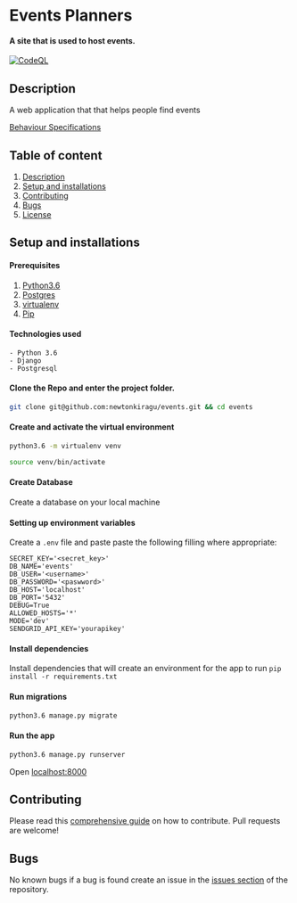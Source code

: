 # Events Planners
#### A site that is used to host events.
[![CodeQL](https://github.com/newtonkiragu/events/actions/workflows/codeql.yml/badge.svg)](https://github.com/newtonkiragu/events/actions/workflows/codeql.yml)

## Description
A web application that that helps people find events

[Behaviour Specifications](specs.md)

## Table of content
1. [Description](#description)
2. [Setup and installations](#setup-and-installations)
3. [Contributing](#contributing)
4. [Bugs](#bugs)
5. [License](#[license](license))


## Setup and installations

#### Prerequisites
1. [Python3.6](https://www.python.org/downloads/)
2. [Postgres](https://www.postgresql.org/download/)
3. [virtualenv](https://virtualenv.pypa.io/en/stable/installation/)
4. [Pip](https://pip.pypa.io/en/stable/installing/)

#### Technologies used
    - Python 3.6
    - Django
    - Postgresql

#### Clone the Repo and enter the project folder.
```bash
git clone git@github.com:newtonkiragu/events.git && cd events
```

#### Create and activate the virtual environment
```bash
python3.6 -m virtualenv venv
```

```bash
source venv/bin/activate
```

#### Create Database
Create a database on your local machine

#### Setting up environment variables
Create a `.env` file and paste paste the following filling where appropriate:
```
SECRET_KEY='<secret_key>'
DB_NAME='events'
DB_USER='<username>'
DB_PASSWORD='<paswword>'
DB_HOST='localhost'
DB_PORT='5432'
DEBUG=True
ALLOWED_HOSTS='*'
MODE='dev'
SENDGRID_API_KEY='yourapikey'
```

#### Install dependencies
Install dependencies that will create an environment for the app to run
`pip install -r requirements.txt`

#### Run migrations
```bash
python3.6 manage.py migrate
```

#### Run the app
```bash
python3.6 manage.py runserver
```
Open [localhost:8000](http://127.0.0.1:8000/)

## Contributing
Please read this [comprehensive guide](https://opensource.guide/how-to-contribute/) on how to contribute. Pull requests are welcome!

## Bugs
No known bugs if a bug is found create an issue in the [issues section](https://github.com/newtonkiragu/events/issues) of the repository.
